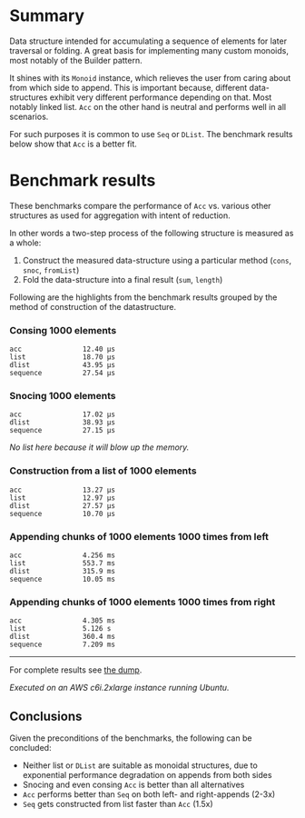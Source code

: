 # Summary

Data structure intended for accumulating a sequence of elements
for later traversal or folding.
A great basis for implementing many custom monoids,
most notably of the Builder pattern.

It shines with its `Monoid` instance,
which relieves the user from caring about from which side to append.
This is important because,
different data-structures exhibit very different performance depending on that.
Most notably linked list.
`Acc` on the other hand is neutral and performs well in all scenarios.

For such purposes it is common to use `Seq` or `DList`.
The benchmark results below show that `Acc` is a better fit.

# Benchmark results

These benchmarks compare the performance of `Acc` vs. various other structures
as used for aggregation with intent of reduction.

In other words a two-step process of the following structure is measured as a whole:

1. Construct the measured data-structure using a particular method (`cons`, `snoc`, `fromList`)
2. Fold the data-structure into a final result (`sum`, `length`)

Following are the highlights from the benchmark results
grouped by the method of construction of the datastructure.

### Consing 1000 elements

```
acc               12.40 μs
list              18.70 μs
dlist             43.95 μs
sequence          27.54 μs
```

### Snocing 1000 elements

```
acc               17.02 μs
dlist             38.93 μs
sequence          27.15 μs
```

_No list here because it will blow up the memory._

### Construction from a list of 1000 elements

```
acc               13.27 μs
list              12.97 μs
dlist             27.57 μs
sequence          10.70 μs
```

### Appending chunks of 1000 elements 1000 times from left

```
acc               4.256 ms
list              553.7 ms
dlist             315.9 ms
sequence          10.05 ms
```

### Appending chunks of 1000 elements 1000 times from right

```
acc               4.305 ms
list              5.126 s
dlist             360.4 ms
sequence          7.209 ms
```

---

For complete results see [the dump](bench-results).

_Executed on an AWS c6i.2xlarge instance running Ubuntu._

## Conclusions

Given the preconditions of the benchmarks, the following can be concluded:

- Neither list or `DList` are suitable as monoidal structures, due to exponential performance degradation on appends from both sides
- Snocing and even consing `Acc` is better than all alternatives
- `Acc` performs better than `Seq` on both left- and right-appends (2-3x)
- `Seq` gets constructed from list faster than `Acc` (1.5x)
